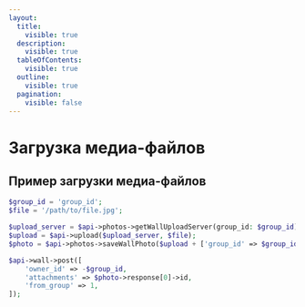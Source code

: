 ```yaml
---
layout:
  title:
    visible: true
  description:
    visible: true
  tableOfContents:
    visible: true
  outline:
    visible: true
  pagination:
    visible: false
---
```


# Загрузка медиа-файлов

## Пример загрузки медиа-файлов

```php
$group_id = 'group_id';
$file = '/path/to/file.jpg';

$upload_server = $api->photos->getWallUploadServer(group_id: $group_id)->response->upload_url;
$upload = $api->upload($upload_server, $file);
$photo = $api->photos->saveWallPhoto($upload + ['group_id' => $group_id]);

$api->wall->post([
    'owner_id' => -$group_id,
    'attachments' => $photo->response[0]->id,
    'from_group' => 1,
]);
```
